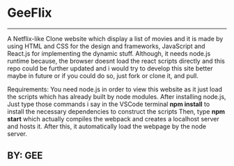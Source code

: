 # GeeFlix
-----------

A Netflix-like Clone website which display a list of movies and it is made by using HTML and CSS for the design and frameworks, JavaScript and React.js for implementing the dynamic stuff.
Although, it needs node.js runtime because, the browser doesnt load the react scripts directly and this repo could be further updated and i would try to develop this site better maybe in future or if you could do so, just fork or clone it, and pull. 

Requirements:
You need node.js in order to view this website as it just load the scripts which has already built by node modules.
After installing node.js, Just type those commands i say in the VSCode terminal 
**npm install** to install the necessary dependencies to construct the scripts
Then, type **npm start** which actually compiles the webpack and creates a localhost server and hosts it.
After this, it automatically load the webpage by the node server.

BY: GEE
-------
